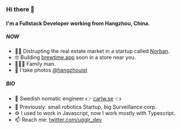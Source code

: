 ### Hi there 👋

#### I'm a Fullstack Developer working from Hangzhou, China.

##### NOW

- 🧑‍💻 Distrupting the real estate market in a startup called [Norban](https://norban.se).
- 🤓 Building [brewtime.app](https://brewtime.app) soon in a store near you.
- 👨‍👩‍👦 Family man.
- 📸 I take photos [@hangzhouist](https://www.instagram.com/hangzhouist/) 

##### BIO

- 🏢 Swedish nomatic engineer 👉 [carlw.se](https://www.carlw.se) 👈
- 👔 Previously: small robotics Startup, big Surveillance corp. 
- ⚙️ I used to work in Javascript, now I work mostly with Typescript.
- 📫 Reach me: [twitter.com/ugglr_dev](https://twitter.com/ugglr_dev)
